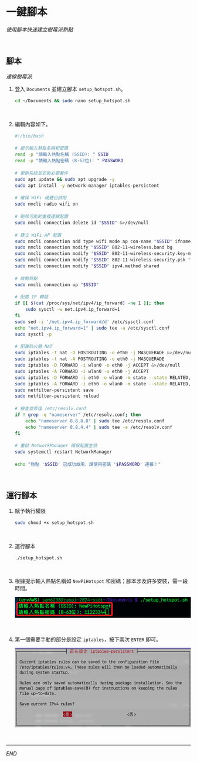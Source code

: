 # 一鍵腳本

_使用腳本快速建立樹莓派熱點_

<br>

## 腳本

_連線樹莓派_

1. 登入 `Documents` 並建立腳本 `setup_hotspot.sh`。

    ```bash
    cd ~/Documents && sudo nano setup_hotspot.sh
    ```

<br>

2. 編輯內容如下。

    ```bash
    #!/bin/bash

    # 提示輸入熱點名稱和密碼
    read -p "請輸入熱點名稱 (SSID): " SSID
    read -p "請輸入熱點密碼 (8-63位): " PASSWORD

    # 更新系統並安裝必要套件
    sudo apt update && sudo apt upgrade -y
    sudo apt install -y network-manager iptables-persistent

    # 確保 WiFi 硬體已啟用
    sudo nmcli radio wifi on

    # 刪除可能的重複連線配置
    sudo nmcli connection delete id "$SSID" &>/dev/null

    # 建立 WiFi AP 配置
    sudo nmcli connection add type wifi mode ap con-name "$SSID" ifname wlan0 ssid "$SSID" ipv4.addresses 192.168.33.254/24
    sudo nmcli connection modify "$SSID" 802-11-wireless.band bg
    sudo nmcli connection modify "$SSID" 802-11-wireless-security.key-mgmt wpa-psk
    sudo nmcli connection modify "$SSID" 802-11-wireless-security.psk "$PASSWORD"
    sudo nmcli connection modify "$SSID" ipv4.method shared

    # 啟動熱點
    sudo nmcli connection up "$SSID"

    # 配置 IP 轉發
    if [[ $(cat /proc/sys/net/ipv4/ip_forward) -ne 1 ]]; then
        sudo sysctl -w net.ipv4.ip_forward=1
    fi
    sudo sed -i '/net.ipv4.ip_forward/d' /etc/sysctl.conf
    echo "net.ipv4.ip_forward=1" | sudo tee -a /etc/sysctl.conf
    sudo sysctl -p

    # 配置防火牆 NAT
    sudo iptables -t nat -D POSTROUTING -o eth0 -j MASQUERADE &>/dev/null
    sudo iptables -t nat -A POSTROUTING -o eth0 -j MASQUERADE
    sudo iptables -D FORWARD -i wlan0 -o eth0 -j ACCEPT &>/dev/null
    sudo iptables -A FORWARD -i wlan0 -o eth0 -j ACCEPT
    sudo iptables -D FORWARD -i eth0 -o wlan0 -m state --state RELATED,ESTABLISHED -j ACCEPT &>/dev/null
    sudo iptables -A FORWARD -i eth0 -o wlan0 -m state --state RELATED,ESTABLISHED -j ACCEPT
    sudo netfilter-persistent save
    sudo netfilter-persistent reload

    # 檢查並修復 /etc/resolv.conf
    if ! grep -q "nameserver" /etc/resolv.conf; then
        echo "nameserver 8.8.8.8" | sudo tee /etc/resolv.conf
        echo "nameserver 8.8.4.4" | sudo tee -a /etc/resolv.conf
    fi

    # 重啟 NetworkManager 確保配置生效
    sudo systemctl restart NetworkManager

    echo "熱點 '$SSID' 已成功啟用，請使用密碼 '$PASSWORD' 連接！"
    ```

<br>

## 運行腳本

1. 賦予執行權限

    ```bash
    sudo chmod +x setup_hotspot.sh
    ```

<br>

2. 運行腳本

    ```bash
    ./setup_hotspot.sh
    ```

<br>

3. 根據提示輸入熱點名稱如 `NewPiHotspot` 和密碼；腳本涉及許多安裝，需一段時間。

    ![](images/img_04.png)

<br>

4. 第一個需要手動的部分是設定 `iptables`，按下兩次 `ENTER` 即可。

    ![](images/img_05.png)

<br>

___

_END_